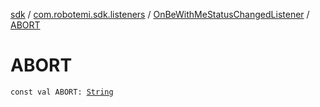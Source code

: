 [sdk](../../index.md) / [com.robotemi.sdk.listeners](../index.md) / [OnBeWithMeStatusChangedListener](index.md) / [ABORT](./-a-b-o-r-t.md)

# ABORT

`const val ABORT: `[`String`](https://kotlinlang.org/api/latest/jvm/stdlib/kotlin/-string/index.html)